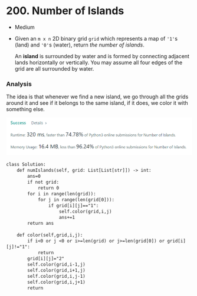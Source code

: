 # 200. Number of Islands

* Medium
*   Given an `m x n` 2D binary grid `grid` which represents a map of `'1'`s (land) and `'0'`s (water), return _the number of islands_.

    An **island** is surrounded by water and is formed by connecting adjacent lands horizontally or vertically. You may assume all four edges of the grid are all surrounded by water.

### Analysis&#x20;

The idea is that whenever we find a new island, we go through all the grids around it and see if it belongs to the same island, if it does, we color it with something else.&#x20;

![](<../.gitbook/assets/image (8).png>)

```
class Solution:
    def numIslands(self, grid: List[List[str]]) -> int:
        ans=0
        if not grid:
            return 0
        for i in range(len(grid)):
            for j in range(len(grid[0])):
                if grid[i][j]=="1":
                    self.color(grid,i,j)
                    ans+=1
        return ans
    
    def color(self,grid,i,j):
        if i<0 or j <0 or i>=len(grid) or j>=len(grid[0]) or grid[i][j]!="1":
            return 
        grid[i][j]="2"
        self.color(grid,i-1,j)
        self.color(grid,i+1,j)
        self.color(grid,i,j-1)
        self.color(grid,i,j+1)
        return 
```
